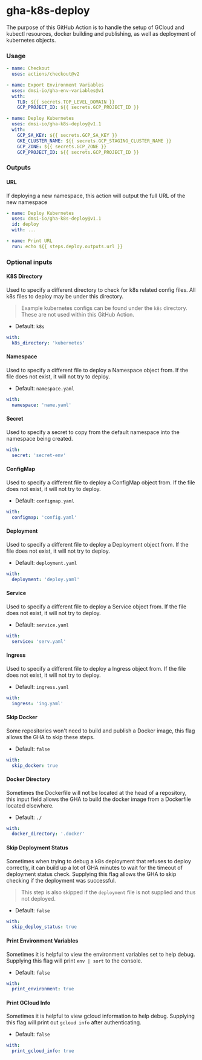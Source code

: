 # gha-k8s-deploy

The purpose of this GitHub Action is to handle the setup of GCloud and kubectl resources, docker building and publishing, as well as deployment of kubernetes objects.

### Usage

```yaml
- name: Checkout
  uses: actions/checkout@v2

- name: Export Environment Variables
  uses: dmsi-io/gha-env-variables@v1
  with:
    TLD: ${{ secrets.TOP_LEVEL_DOMAIN }}
    GCP_PROJECT_ID: ${{ secrets.GCP_PROJECT_ID }}

- name: Deploy Kubernetes
  uses: dmsi-io/gha-k8s-deploy@v1.1
  with:
    GCP_SA_KEY: ${{ secrets.GCP_SA_KEY }}
    GKE_CLUSTER_NAME: ${{ secrets.GCP_STAGING_CLUSTER_NAME }}
    GCP_ZONE: ${{ secrets.GCP_ZONE }}
    GCP_PROJECT_ID: ${{ secrets.GCP_PROJECT_ID }}
```

### Outputs

#### URL

If deploying a new namespace, this action will output the full URL of the new namespace

```yaml
- name: Deploy Kubernetes
  uses: dmsi-io/gha-k8s-deploy@v1.1
  id: deploy
  with: ...

- name: Print URL
  run: echo ${{ steps.deploy.outputs.url }}
```

### Optional inputs

#### K8S Directory

Used to specify a different directory to check for k8s related config files. All k8s files to deploy may be under this directory.

> Example kubernetes configs can be found under the `k8s` directory. These are not used within this GitHub Action.

- Default: `k8s`

```yaml
with:
  k8s_directory: 'kubernetes'
```

#### Namespace

Used to specify a different file to deploy a Namespace object from. If the file does not exist, it will not try to deploy.

- Default: `namespace.yaml`

```yaml
with:
  namespace: 'name.yaml'
```

#### Secret

Used to specify a secret to copy from the default namespace into the namespace being created.

```yaml
with:
  secret: 'secret-env'
```

#### ConfigMap

Used to specify a different file to deploy a ConfigMap object from. If the file does not exist, it will not try to deploy.

- Default: `configmap.yaml`

```yaml
with:
  configmap: 'config.yaml'
```

#### Deployment

Used to specify a different file to deploy a Deployment object from. If the file does not exist, it will not try to deploy.

- Default: `deployment.yaml`

```yaml
with:
  deployment: 'deploy.yaml'
```

#### Service

Used to specify a different file to deploy a Service object from. If the file does not exist, it will not try to deploy.

- Default: `service.yaml`

```yaml
with:
  service: 'serv.yaml'
```

#### Ingress

Used to specify a different file to deploy a Ingress object from. If the file does not exist, it will not try to deploy.

- Default: `ingress.yaml`

```yaml
with:
  ingress: 'ing.yaml'
```

#### Skip Docker

Some repositories won't need to build and publish a Docker image, this flag allows the GHA to skip these steps.

- Default: `false`

```yaml
with:
  skip_docker: true
```

#### Docker Directory

Sometimes the Dockerfile will not be located at the head of a repository, this input field allows the GHA to build the docker image from a Dockerfile located elsewhere.

- Default: `./`

```yaml
with:
  docker_directory: '.docker'
```

#### Skip Deployment Status

Sometimes when trying to debug a k8s deployment that refuses to deploy correctly, it can build up a lot of GHA minutes to wait for the timeout of deployment status check. Supplying this flag allows the GHA to skip checking if the deployment was successful.

> This step is also skipped if the `deployment` file is not supplied and thus not deployed.

- Default: `false`

```yaml
with:
  skip_deploy_status: true
```

#### Print Environment Variables

Sometimes it is helpful to view the environment variables set to help debug. Supplying this flag will print `env | sort` to the console.

- Default: `false`

```yaml
with:
  print_environment: true
```

#### Print GCloud Info

Sometimes it is helpful to view gcloud information to help debug. Supplying this flag will print out `gcloud info` after authenticating.

- Default: `false`

```yaml
with:
  print_gcloud_info: true
```
